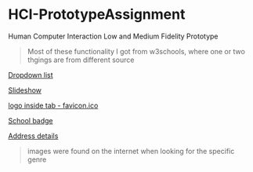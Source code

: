 # HCI-PrototypeAssignment
Human Computer Interaction Low and Medium Fidelity Prototype

>Most of these functionality I got from w3schools, where one or two thgings are from different source

[Dropdown list](https://www.w3schools.com/css/tryit.asp?filename=trycss_dropdown_navbar)

[Slideshow](https://www.youtube.com/watch?v=sQuniQCzNlY)

[logo inside tab - favicon.ico](view-source:http://art.yale.edu/Home)

[School badge](https://en.wikipedia.org/wiki/Yale_School_of_Art)

[Address details](http://art.yale.edu/Home)

>images were found on the  internet when looking for the specific genre